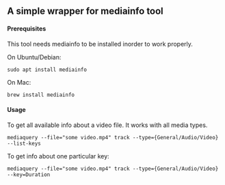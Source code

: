 ## A simple wrapper for mediainfo tool

#### Prerequisites

This tool needs mediainfo to be installed inorder to work properly.

On Ubuntu/Debian:

```
sudo apt install mediainfo
```

On Mac:

```
brew install mediainfo
```

#### Usage

To get all available info about a video file. It works with all media types.

```
mediaquery --file="some video.mp4" track --type={General/Audio/Video} --list-keys

```

To get info about one particular key:

```
mediaquery --file="some video.mp4" track --type={General/Audio/Video} --key=Duration

```



